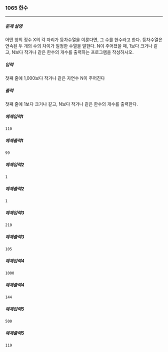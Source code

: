 ### 1065 한수
***

##### 문제 설명

어떤 양의 정수 X의 각 자리가 등차수열을 이룬다면, 그 수를 한수라고 한다. 등차수열은 연속된 두 개의 수의 차이가 일정한 수열을 말한다. N이 주어졌을 때, 1보다 크거나 같고, N보다 작거나 같은 한수의 개수를 출력하는 프로그램을 작성하시오. 
##### 입력
첫째 줄에 1,000보다 작거나 같은 자연수 N이 주어진다

##### 출력

첫째 줄에 1보다 크거나 같고, N보다 작거나 같은 한수의 개수를 출력한다.

##### 예제입력1
```
110
```
##### 예제출력1
```
99
```

##### 예제입력2
```
1
```
##### 예제출력2
```
1
```

##### 예제입력3
```
210
```
##### 예제출력3
```
105
```

##### 예제입력4
```
1000
```
##### 예제출력4
```
144
```

##### 예제입력5
```
500
```
##### 예제출력5
```
119
```